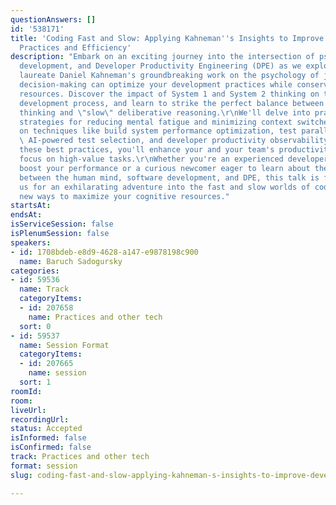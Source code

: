 ```yaml
---
questionAnswers: []
id: '538171'
title: 'Coding Fast and Slow: Applying Kahneman''s Insights to Improve Development
  Practices and Efficiency'
description: "Embark on an exciting journey into the intersection of psychology, software
  development, and Developer Productivity Engineering (DPE) as we explore how Nobel
  laureate Daniel Kahneman's groundbreaking work on the psychology of judgment and
  decision-making can optimize your development practices while conserving cognitive
  resources. Discover the impact of System 1 and System 2 thinking on the software
  development process, and learn to strike the perfect balance between \"fast\" intuitive
  thinking and \"slow\" deliberative reasoning.\r\nWe'll delve into practical DPE
  strategies for reducing mental fatigue and minimizing context switches, focusing
  on techniques like build system performance optimization, test parallelization,
  \ AI-powered test selection, and developer productivity observability. By leveraging
  these best practices, you'll enhance your and your team's productivity and maintain
  focus on high-value tasks.\r\nWhether you're an experienced developer seeking to
  boost your performance or a curious newcomer eager to learn about the connections
  between the human mind, software development, and DPE, this talk is for you. Join
  us for an exhilarating adventure into the fast and slow worlds of coding, and uncover
  new ways to maximize your cognitive resources."
startsAt: 
endsAt: 
isServiceSession: false
isPlenumSession: false
speakers:
- id: 1708bdeb-e8d9-4628-a147-e9878198c900
  name: Baruch Sadogursky
categories:
- id: 59536
  name: Track
  categoryItems:
  - id: 207658
    name: Practices and other tech
  sort: 0
- id: 59537
  name: Session Format
  categoryItems:
  - id: 207665
    name: session
  sort: 1
roomId: 
room: 
liveUrl: 
recordingUrl: 
status: Accepted
isInformed: false
isConfirmed: false
track: Practices and other tech
format: session
slug: coding-fast-and-slow-applying-kahneman-s-insights-to-improve-development-practices-and-efficiency

---
```

